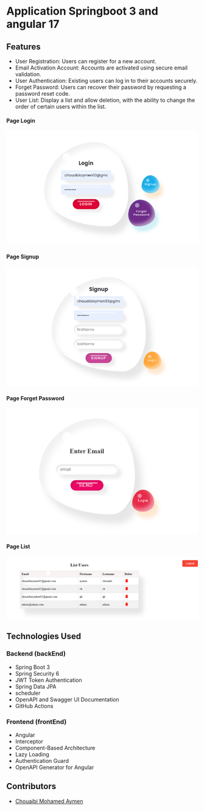 # Application Springboot 3 and angular 17

## Features

- User Registration: Users can register for a new account.
- Email Activation Account: Accounts are activated using secure email validation.
- User Authentication: Existing users can log in to their accounts securely.
- Forget Password: Users can recover their password by requesting a password reset code.
- User List: Display a list and allow deletion, with the ability to change the order of certain users within the list.

#### Page Login
![# Page Login](screenshots/login.png)

#### Page Signup
![Page Signup](screenshots/Signup.png)

#### Page Forget Password
![Page Forget Password](screenshots/forget.png)

#### Page List
![Page List](screenshots/list.png)

## Technologies Used

### Backend (backEnd)

- Spring Boot 3
- Spring Security 6
- JWT Token Authentication
- Spring Data JPA
- scheduler
- OpenAPI and Swagger UI Documentation
- GitHub Actions

### Frontend (frontEnd)

- Angular
- Interceptor
- Component-Based Architecture
- Lazy Loading
- Authentication Guard
- OpenAPI Generator for Angular


## Contributors

- [Chouaibi Mohamed Aymen](https://github.com/aymen-1996)
